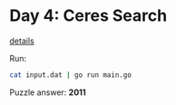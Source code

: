 # Day 4: Ceres Search

[details](https://adventofcode.com/2024/day/4)

Run:
```bash
cat input.dat | go run main.go
```

Puzzle answer: __2011__
